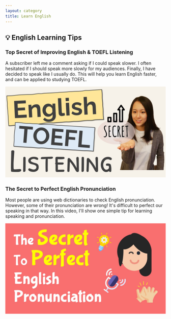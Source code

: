 ```yaml
---
layout: category
title: Learn English
---
```


## 💡 English Learning Tips

### Top Secret of Improving English & TOEFL Listening

A subscriber left me a comment asking if I could speak slower. I often hesitated if I should speak more slowly for my audiences. Finally, I have decided to speak like I usually do. This will help you learn English faster, and can be applied to studying TOEFL.

<a href="https://youtu.be/Vf2TUf4o_Vc" target="_blank"><img src="/assets/images/thumbnail/englih_listening_tip_listen_fast.jpg" alt="Top Secret of Improving English & TOEFL Listening"></a>


### The Secret to Perfect English Pronunciation

Most people are using web dictionaries to check English pronunciation. However, some of their pronunciation are wrong! It's difficult to perfect our speaking in that way. In this video, I'll show one simple tip for learning speaking and pronunciation. 

<a href="https://youtu.be/QAgaFZDLg58" target="_blank"><img src="/assets/images/thumbnail/youglish_thumbnail.jpg" alt="The Secret to Perfect English Pronunciation"></a>

